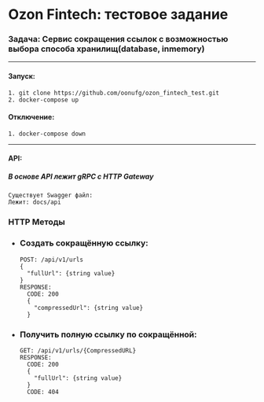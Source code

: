 # Ozon Fintech: тестовое задание

### Задача: Сервис сокращения ссылок с возможностью выбора способа хранилищ(database, inmemory)
---
#### Запуск:
    1. git clone https://github.com/oonufg/ozon_fintech_test.git
    2. docker-compose up
#### Отключение:
    1. docker-compose down
---
#### API:
##### В основе API лежит gRPC с HTTP Gateway
    Существует Swagger файл:
    Лежит: docs/api
### HTTP Методы
* ### Создать сокращённую ссылку:
      POST: /api/v1/urls
      {
        "fullUrl": {string value}
      }
      RESPONSE:
        CODE: 200
        {
          "compressedUrl": {string value}
        }
* ### Получить полную ссылку по сокращённой:
      GET: /api/v1/urls/{CompressedURL}
      RESPONSE:
        CODE: 200
        {
          "fullUrl": {string value}
        }
        CODE: 404
